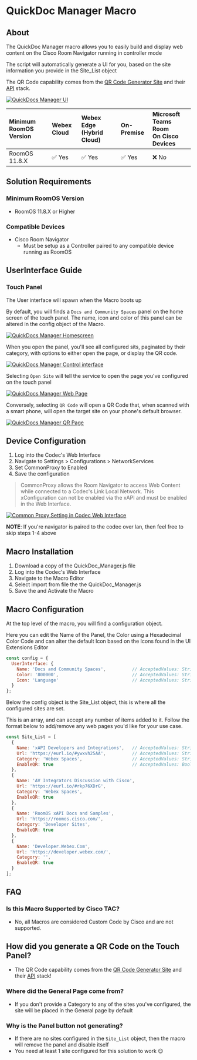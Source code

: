 # QuickDoc Manager Macro

## About

The QuickDoc Manager macro allows you to easily build and display web content on the Cisco Room Navigator running in controller mode

The script will automatically generate a UI for you, based on the site information you provide in the Site_List object

The QR Code capability comes from the [QR Code Generator Site](https://goqr.me/) and their [API](https://goqr.me/api/) stack.


[![QuickDocs Manager UI](/images/uDocsQR-controlInterface.png)](#)

| Minimum RoomOS Version| Webex Cloud | Webex Edge (Hybrid Cloud) | On-Premise | Microsoft Teams Room<br>On Cisco Devices |
|:------------|:------------|:--------------------------|:-----------|:-----------------------------------------|
| RoomOS 11.8.X | ✅ Yes       | ✅ Yes                    | ✅ Yes     | ❌ No                                    | 

## Solution Requirements

### Minimum RoomOS Version
- RoomOS 11.8.X or Higher

### Compatible Devices
- Cisco Room Navigator
  - Must be setup as a Controller paired to any compatible device running as RoomOS

## UserInterface Guide

### Touch Panel

The User interface will spawn when the Macro boots up

By default, you will finds a ```Docs and Community Spaces``` panel on the home screen of the touch panel. The name, icon and color of this panel can be altered in the config object of the Macro.

[![QuickDocs Manager Homescreen](/images/uDocsQR-homescreen.png)](#)

When you open the panel, you'll see all configured sits, paginated by their category, with options to either open the page, or display the QR code.

[![QuickDocs Manager Control interface](/images/uDocsQR-controlInterface.png)](#)

Selecting ```Open Site``` will tell the service to open the page you've configured on the touch panel

[![QuickDocs Manager Web Page](/images/uDocsQR-webinterface.png)](#)

Conversely, selecting ```QR Code``` will open a QR Code that, when scanned with a smart phone, will open the target site on your phone's default browser.

[![QuickDocs Manager QR Page](/images/uDocsQR-qrInterface.png)](#)

## Device Configuration

1. Log into the Codec's Web Interface
2. Navigate to Settings > Configurations > NetworkServices
3. Set CommonProxy to Enabled
4. Save the configuration

> CommonProxy allows the Room Navigator to access Web Content while connected to a Codec's Link Local Network. This xConfiguration can not be enabled via the xAPI and must be enabled in the Web Interface.

[![Common Proxy Setting in Codec Web Interface](/images/uDocsQR-CommonProxy.png)](#)

**NOTE**: If you're navigator is paired to the codec over lan, then feel free to skip steps 1-4 above

## Macro Installation

1. Download a copy of the QuickDoc_Manager.js file
2. Log into the Codec's Web Interface
3. Navigate to the Macro Editor
4. Select import from file the the QuickDoc_Manager.js
5. Save the and Activate the Macro

## Macro Configuration

At the top level of the macro, you will find a configuration object.

Here you can edit the Name of the Panel, the Color using a Hexadecimal Color Code and can alter the default Icon based on the Icons found in the UI Extensions Editor

```javascript
const config = {
  UserInterface: {
    Name: 'Docs and Community Spaces',          // AcceptedValues: String || Configure the Name of the Quick Docs Panel
    Color: '800000',                            // AcceptedValues: String || Configure the Color of the Quick Docs Panel with a hexadecimal color code
    Icon: 'Language'                            // AcceptedValues: String || Configure the Icon of the Quick Docs Panel
  }
};
```

Below the config object is the Site_List object, this is where all the configured sites are set.

This is an array, and can accept any number of items added to it. Follow the format below to add/remove any web pages you'd like for your use case.

```javascript
const Site_List = [
  {
    Name: 'xAPI Developers and Integrations',   // AcceptedValues: String || Configure the user facing name of the Site
    Url: 'https://eurl.io/#ywxvh25AA',          // AcceptedValues: String || Configure the URL of the site
    Category: 'Webex Spaces',                   // AcceptedValues: String || Configure a Category for the Site, leave as '' if a category is unneeded
    EnableQR: true                              // AcceptedValues: Boolean || If set to true, the QR Code button will appear for this site
  },
  {
    Name: 'AV Integrators Discussion with Cisco',
    Url: 'https://eurl.io/#rkp76XDrG',
    Category: 'Webex Spaces',
    EnableQR: true
  },
  {
    Name: 'RoomOS xAPI Docs and Samples',
    Url: 'https://roomos.cisco.com/',
    Category: 'Developer Sites',
    EnableQR: true
  },
  {
    Name: 'Developer.Webex.Com',
    Url: 'https://developer.webex.com/',
    Category: '',
    EnableQR: true
  }
];
```

## FAQ

### Is this Macro Supported by Cisco TAC?
- No, all Macros are considered Custom Code by Cisco and are not supported.

## How did you generate a QR Code on the Touch Panel?
- The QR Code capability comes from the [QR Code Generator Site](https://goqr.me/) and their [API](https://goqr.me/api/) stack!

### Where did the General Page come from?
- If you don't provide a Category to any of the sites you've configured, the site will be placed in the General page by default

### Why is the Panel button not generating?
- If there are no sites configured in the ```Site_List``` object, then the macro will remove the panel and disable itself
- You need at least 1 site configured for this solution to work 😉
